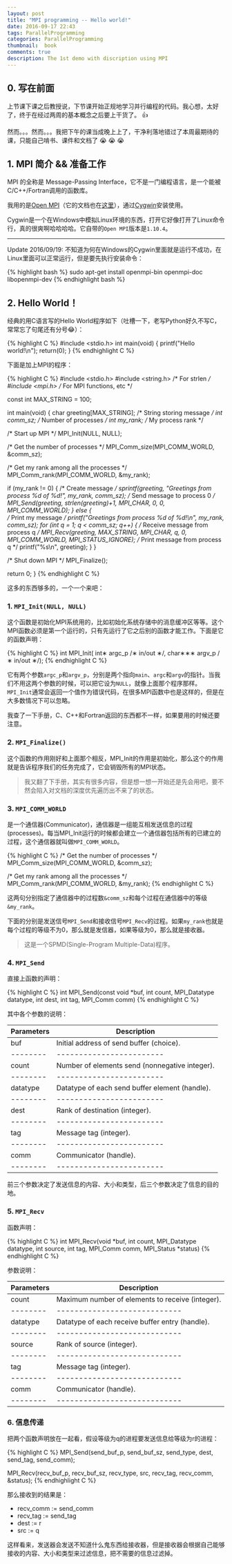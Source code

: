 ```yaml
---
layout: post
title: "MPI programming -- Hello world!"
date: 2016-09-17 22:43
tags: ParallelProgramming
categories: ParallelProgramming
thumbnail:  book
comments: true
description: The 1st demo with discription using MPI
---
```


## 0. 写在前面

上节课下课之后教授说，下节课开始正规地学习并行编程的代码。我心想，太好了，终于在经过两周的基本概念之后要上干货了。 :+1:

然而。。。然而。。。我把下午的课当成晚上上了，干净利落地错过了本周最期待的课，只能自己啃书、课件和文档了 :sob: :sob: :sob:

## 1. MPI 简介 && 准备工作

MPI 的全称是 Message-Passing Interface，它不是一门编程语言，是一个能被C/C++/Fortran调用的函数库。

我用的是[Open MPI](https://www.open-mpi.org/)（它的文档也在[这里](https://www.open-mpi.org/doc/v1.10/)），通过[Cygwin](https://www.cygwin.com/)安装使用。

Cygwin是一个在Windows中模拟Linux环境的东西，打开它好像打开了Linux命令行，真的很爽啊哈哈哈哈。它自带的`Open MPI`版本是`1.10.4`。

-----------------

Update 2016/09/19: 不知道为何在Windows的Cygwin里面就是运行不成功，在Linux里面可以正常运行，但是要先执行安装命令：

{% highlight bash %}
sudo apt-get install openmpi-bin openmpi-doc libopenmpi-dev
{% endhighlight bash %}

## 2. Hello World！

经典的用C语言写的Hello World程序如下（吐槽一下，老写Python好久不写C，常常忘了句尾还有分号:joy:）：

{% highlight C %}
#include <stdio.h>
int main(void) {
	printf("Hello world!\n");
	return(0);
}
{% endhighlight C %}

下面是加上MPI的程序：

{% highlight C %}
#include <stdio.h>
#include <string.h>  /* For strlen             */
#include <mpi.h>     /* For MPI functions, etc */ 

const int MAX_STRING = 100;

int main(void) {
   char       greeting[MAX_STRING];  /* String storing message */
   int        comm_sz;               /* Number of processes    */
   int        my_rank;               /* My process rank        */

   /* Start up MPI */
   MPI_Init(NULL, NULL); 

   /* Get the number of processes */
   MPI_Comm_size(MPI_COMM_WORLD, &comm_sz); 

   /* Get my rank among all the processes */
   MPI_Comm_rank(MPI_COMM_WORLD, &my_rank); 

   if (my_rank != 0) { 
      /* Create message */
      sprintf(greeting, "Greetings from process %d of %d!", 
            my_rank, comm_sz);
      /* Send message to process 0 */
      MPI_Send(greeting, strlen(greeting)+1, MPI_CHAR, 0, 0,
            MPI_COMM_WORLD); 
   } else {  
      /* Print my message */
      printf("Greetings from process %d of %d!\n", my_rank, comm_sz);
      for (int q = 1; q < comm_sz; q++) {
         /* Receive message from process q */
         MPI_Recv(greeting, MAX_STRING, MPI_CHAR, q,
            0, MPI_COMM_WORLD, MPI_STATUS_IGNORE);
         /* Print message from process q */
         printf("%s\n", greeting);
      } 
   }

   /* Shut down MPI */
   MPI_Finalize(); 

   return 0;
}
{% endhighlight C %}

这多的东西够多的，一个一个来吧：

### 1. `MPI_Init(NULL, NULL)`

这个函数是初始化MPI系统用的，比如初始化系统存储中的消息缓冲区等等。这个MPI函数必须是第一个运行的，只有先运行了它之后别的函数才能工作。下面是它的函数声明：

{% highlight C %}
int MPI_Init(
	int∗ 	argc_p /∗ in/out ∗/,
	char∗∗∗ argv_p /∗ in/out ∗/);
{% endhighlight C %}

它有两个参数`argc_p`和`argv_p`，分别是两个指向`main`、`argc`和`argv`的指针。当我们不用这两个参数的时候，可以把它设为`NULL`，就像上面那个程序那样。`MPI_Init`通常会返回一个值作为错误代码，在很多MPI函数中也是这样的，但是在大多数情况下可以忽略。

我查了一下手册，C、C++和Fortran返回的东西都不一样，如果要用的时候还要注意。

### 2. `MPI_Finalize()`

这个函数的作用刚好和上面那个相反，MPI_Init的作用是初始化，那么这个的作用就是告诉程序我们的任务完成了，它会销毁所有的MPI状态。

> 我又翻了下手册，其实有很多内容，但是想一想一开始还是先会用吧，要不然会陷入对文档的深度优先遍历出不来了的状态。

### 3. `MPI_COMM_WORLD`

是一个通信器(Communicator)，通信器是一组能互相发送信息的过程(processes)。每当MPI_Init运行的时候都会建立一个通信器包括所有的已建立的过程，这个通信器就叫做`MPI_COMM_WORLD`。

{% highlight C %}
   /* Get the number of processes */
   MPI_Comm_size(MPI_COMM_WORLD, &comm_sz); 

   /* Get my rank among all the processes */
   MPI_Comm_rank(MPI_COMM_WORLD, &my_rank);
{% endhighlight C %}

这两句分别指定了通信器中的过程数`&comm_sz`和每个过程在通信器中的等级`&my_rank`。

下面的分别是发送信号`MPI_Send`和接收信号`MPI_Recv`的过程。如果`my_rank`也就是每个过程的等级不为0，那么就是发信器，如果等级为0，那么就是接收器。

> 这是一个SPMD(Single-Program Multiple-Data)程序。

### 4. `MPI_Send`

直接上函数的声明：

{% highlight C %}
int MPI_Send(const void *buf, int count, MPI_Datatype datatype,
			 int dest, int tag, MPI_Comm comm)
{% endhighlight C %}

其中各个参数的说明：


Parameters | Description
--------   | ------------------------
buf        | Initial address of send buffer (choice).
--------   | ------------------------
count      | Number of elements send (nonnegative integer).
--------   | ------------------------
datatype   | Datatype of each send buffer element (handle).
--------   | ------------------------
dest       | Rank of destination (integer).
--------   | ------------------------
tag        | Message tag (integer).
--------   | ------------------------
comm       | Communicator (handle).
--------   | ------------------------

前三个参数决定了发送信息的内容、大小和类型，后三个参数决定了信息的目的地。


### 5. `MPI_Recv`

函数声明：

{% highlight C %}
int MPI_Recv(void *buf, int count, MPI_Datatype datatype,
    		 int source, int tag, MPI_Comm comm, MPI_Status *status)
{% endhighlight C %}

参数说明：

Parameters | Description
--------   | ----------------------------
count      | Maximum number of elements to receive (integer).
--------   | ----------------------------
datatype   | Datatype of each receive buffer entry (handle).
--------   | ----------------------------
source     | Rank of source (integer).
--------   | ----------------------------
tag        | Message tag (integer).
--------   | ----------------------------
comm       | Communicator (handle).
--------   | ----------------------------



### 6. 信息传递

把两个函数声明放在一起看，假设等级为q的进程要发送信息给等级为r的进程：

{% highlight C %}
MPI_Send(send_buf_p, send_buf_sz, send_type, dest, send_tag, send_comm);

MPI_Recv(recv_buf_p, recv_buf_sz, recv_type, src, recv_tag, recv_comm, &status);
{% endhighlight C %}

那么接收到的结果是：

- recv_comm := send_comm
- recv_tag := send_tag
- dest := r
- src := q

这样看来，发送器会发送不知道什么鬼东西给接收器，但是接收器会根据自己能够接收的内容、大小和类型来过滤信息，把不需要的信息过滤掉。
